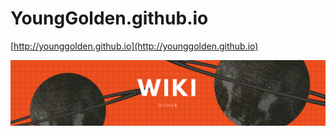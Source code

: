 # YoungGolden.github.io

[http://younggolden.github.io](http://younggolden.github.io)

![wiki](/img/wiki.png)
